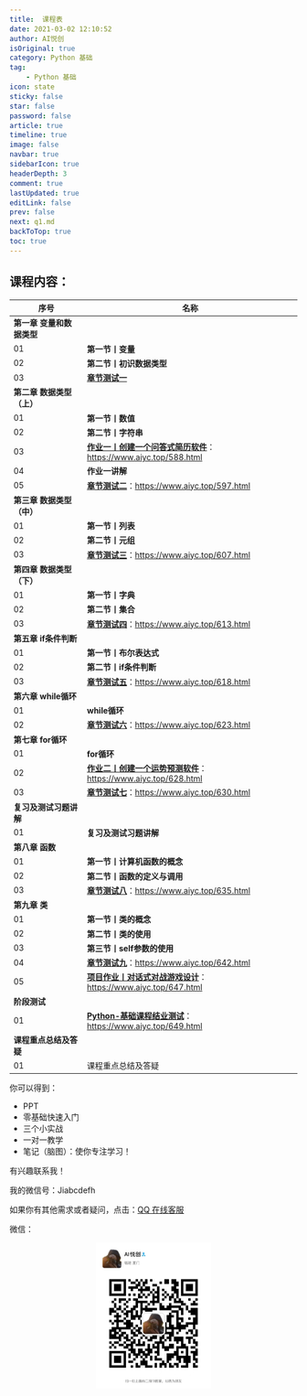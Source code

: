 ```yaml
---
title:  课程表
date: 2021-03-02 12:10:52
author: AI悦创
isOriginal: true
category: Python 基础
tag:
    - Python 基础
icon: state
sticky: false
star: false
password: false
article: true
timeline: true
image: false
navbar: true
sidebarIcon: true
headerDepth: 3
comment: true
lastUpdated: true
editLink: false
prev: false
next: q1.md
backToTop: true
toc: true
---
```




## 课程内容：

| 序号                      | 名称                                                         |
| ------------------------- | ------------------------------------------------------------ |
| **第一章 变量和数据类型** |                                                              |
| 01                        | **第一节丨变量**                                             |
| 02                        | **第二节丨初识数据类型**                                     |
| 03                        | [**章节测试一**](./q1)                                       |
| **第二章 数据类型（上）** |                                                              |
| 01                        | **第一节丨数值**                                             |
| 02                        | **第二节丨字符串**                                           |
| 03                        | [**作业一丨创建一个问答式简历软件**](https://www.aiyc.top/588.html)：https://www.aiyc.top/588.html |
| 04                        | **作业一讲解**                                               |
| 05                        | [**章节测试二**](https://www.aiyc.top/597.html)：https://www.aiyc.top/597.html |
| **第三章 数据类型（中）** |                                                              |
| 01                        | **第一节丨列表**                                             |
| 02                        | **第二节丨元组**                                             |
| 03                        | [**章节测试三**](https://www.aiyc.top/607.html)：https://www.aiyc.top/607.html |
| **第四章 数据类型（下）** |                                                              |
| 01                        | **第一节丨字典**                                             |
| 02                        | **第二节丨集合**                                             |
| 03                        | [**章节测试四**](https://www.aiyc.top/613.html)：https://www.aiyc.top/613.html |
| **第五章 if条件判断**     |                                                              |
| 01                        | **第一节丨布尔表达式**                                       |
| 02                        | **第二节丨if条件判断**                                       |
| 03                        | [**章节测试五**](https://www.aiyc.top/618.html)：https://www.aiyc.top/618.html |
| **第六章 while循环**      |                                                              |
| 01                        | **while循环**                                                |
| 02                        | [**章节测试六**](https://www.aiyc.top/623.html)：https://www.aiyc.top/623.html |
| **第七章 for循环**        |                                                              |
| 01                        | **for循环**                                                  |
| 02                        | [**作业二丨创建一个运势预测软件**](https://www.aiyc.top/628.html)：https://www.aiyc.top/628.html |
| 03                        | [**章节测试七**](https://www.aiyc.top/630.html)：https://www.aiyc.top/630.html |
| **复习及测试习题讲解**    |                                                              |
| 01                        | **复习及测试习题讲解**                                       |
| **第八章 函数**           |                                                              |
| 01                        | **第一节丨计算机函数的概念**                                 |
| 02                        | **第二节丨函数的定义与调用**                                 |
| 03                        | [**章节测试八**](https://www.aiyc.top/635.html)：https://www.aiyc.top/635.html |
| **第九章 类**             |                                                              |
| 01                        | **第一节丨类的概念**                                         |
| 02                        | **第二节丨类的使用**                                         |
| 03                        | **第三节丨self参数的使用**                                   |
| 04                        | [**章节测试九**](https://www.aiyc.top/642.html)：https://www.aiyc.top/642.html |
| 05                        | [**项目作业丨对话式对战游戏设计**](https://www.aiyc.top/647.html)：https://www.aiyc.top/647.html |
| **阶段测试**              |                                                              |
| 01                        | [**Python-基础课程结业测试**](https://www.aiyc.top/649.html)：https://www.aiyc.top/649.html |
| **课程重点总结及答疑**    |                                                              |
| 01                        | 课程重点总结及答疑                                           |


你可以得到：

- PPT
- 零基础快速入门
- 三个小实战
- 一对一教学
- 笔记（脑图）：使你专注学习！

有兴趣联系我！

我的微信号：Jiabcdefh

如果你有其他需求或者疑问，点击：[QQ 在线客服](http://wpa.qq.com/msgrd?v=3&uin=1432803776&site=qq&menu=yes)

微信：

<div align=center><img src="/ewm/Jiabcdefh.jpg" alt="微信号：Jiabcdefh" style="zoom:25%;" /></div>